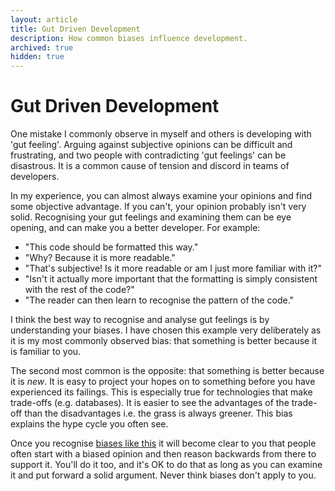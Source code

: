 ```yaml
---
layout: article
title: Gut Driven Development
description: How common biases influence development.
archived: true
hidden: true
---
```


# Gut Driven Development

One mistake I commonly observe in myself and others is developing with
'gut feeling'. Arguing against subjective opinions can be difficult
and frustrating, and two people with contradicting 'gut feelings' can
be disastrous. It is a common cause of tension and discord in teams of
developers.

In my experience, you can almost always examine your opinions and find
some objective advantage. If you can't, your opinion probably isn't
very solid. Recognising your gut feelings and examining them can be
eye opening, and can make you a better developer. For example:

- "This code should be formatted this way."
- "Why? Because it is more readable."
- "That's subjective! Is it more readable or am I just more familiar with it?"
- "Isn't it actually more important that the formatting is simply consistent with the rest of the code?"
- "The reader can then learn to recognise the pattern of the code."

I think the best way to recognise and analyse gut feelings is by
understanding your biases. I have chosen this example very
deliberately as it is my most commonly observed bias: that something
is better because it is familiar to you.

The second most common is the opposite: that something is better
because it is *new*. It is easy to project your hopes on to something
before you have experienced its failings. This is especially true for
technologies that make trade-offs (e.g. databases). It is easier to
see the advantages of the trade-off than the disadvantages i.e. the
grass is always greener. This bias explains the hype cycle you often
see.

Once you recognise [biases like this](https://en.wikipedia.org/wiki/List_of_cognitive_biases) it will become clear to you that
people often start with a biased opinion and then reason backwards
from there to support it. You'll do it too, and it's OK to do that as
long as you can examine it and put forward a solid argument. Never
think biases don't apply to you.
